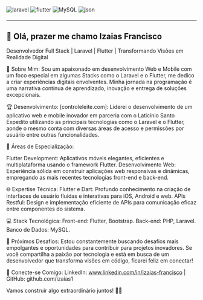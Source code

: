 <div style="display: inline_block; margin-bottom: 20px">
  <img align="center" alt="laravel" src="https://img.shields.io/badge/Laravel-FF2D20?style=for-the-badge&logo=laravel&logoColor=white" />
  <img align="center" alt="flutter" src="https://img.shields.io/badge/Flutter-02569B?style=for-the-badge&logo=flutter&logoColor=white" />
  <img align="center" alt="MySQL" src="https://img.shields.io/badge/MySQL-00000F?style=for-the-badge&logo=mysql&logoColor=white" />
  <img align="center" alt="json" src="https://img.shields.io/badge/json%20web%20tokens-323330?style=for-the-badge&logo=json-web-tokens&logoColor=pink" />
</div>
<hr>
<h2>👋 Olá, prazer me chamo Izaias Francisco</h2>

Desenvolvedor Full Stack | Laravel | Flutter | Transformando Visões em Realidade Digital

🚀 Sobre Mim:
Sou um apaixonado em desenvolvimento Web e Mobile com um foco especial em algumas Stacks como o Laravel e o Flutter, me dedico a criar experiências digitais envolventes. Minha jornada na programação é uma narrativa contínua de aprendizado, inovação e entrega de soluções excepcionais.

🏆 Desenvolvimento:
[controleleite.com]: Liderei o desenvolvimento de um aplicativo web e mobile inovador em parceria com o Laticínio Santo Expedito utilizando as principais tecnologias como o Laravel e o Flutter, aonde o mesmo conta com diversas áreas de acesso e permissões por usuário entre outras funcionalidades.

💼 Áreas de Especialização:

Flutter Development: Aplicativos móveis elegantes, eficientes e multiplataforma usando o framework Flutter.
Desenvolvimento Web: Experiência sólida em construir aplicações web responsivas e dinâmicas, empregando as mais recentes tecnologias front-end e back-end.

🌐 Expertise Técnica:
Flutter e Dart: Profundo conhecimento na criação de interfaces de usuário fluidas e interativas para iOS, Android e web.
APIs Restful: Design e implementação eficiente de APIs para comunicação eficaz entre componentes do sistema.

💻 Stack Tecnológica:
Front-end: Flutter, Bootstrap.
Back-end: PHP, Laravel.
Banco de Dados: MySQL.

🚀 Próximos Desafios:
Estou constantemente buscando desafios mais empolgantes e oportunidades para contribuir para projetos inovadores. Se você compartilha a paixão por tecnologia e está em busca de um desenvolvedor que transforma visões em código, ficarei feliz em conectar!

🔗 Conecte-se Comigo:
LinkedIn: www.linkedin.com/in/izaias-francisco | GitHub: github.com/izaias1

Vamos construir algo extraordinário juntos! 🚀✨
